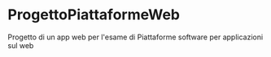 # ProgettoPiattaformeWeb
Progetto di un app web per l'esame di Piattaforme software per applicazioni sul web
